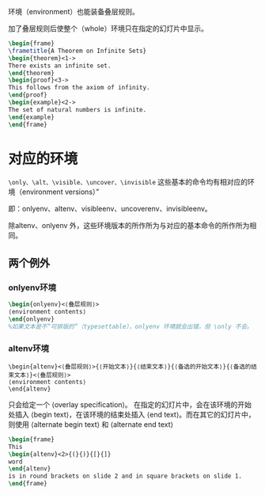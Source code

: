 环境（environment）也能装备叠层规则。

加了叠层规则后使整个（whole）环境只在指定的幻灯片中显示。

```latex
\begin{frame}  
\frametitle{A Theorem on Infinite Sets}  
\begin{theorem}<1->  
There exists an infinite set.  
\end{theorem}  
\begin{proof}<3->  
This follows from the axiom of infinity.  
\end{proof}  
\begin{example}<2->  
The set of natural numbers is infinite.  
\end{example}  
\end{frame}
```

# 对应的环境

`\only、\alt、\visible、\uncover、\invisible` 这些基本的命令均有相对应的环境（environment  versions）”

即：onlyenv、altenv、visibleenv、uncoverenv、invisibleenv。

除altenv、onlyenv 外，这些环境版本的所作所为与对应的基本命令的所作所为相同。

## 两个例外

### onlyenv环境

```latex
\begin{onlyenv}<⟨叠层规则⟩>  
⟨environment contents⟩  
\end{onlyenv}
%如果文本是不“可排版的”（typesettable），onlyenv 环境就会出错，但 \only 不会。
```

### altenv环境

```
\begin{altenv}<⟨叠层规则⟩>{⟨开始文本⟩}{⟨结束文本⟩}{⟨备选的开始文本⟩}{⟨备选的结束文本⟩}<⟨叠层规则⟩>  
⟨environment contents⟩  
\end{altenv}
```
只会给定一个 ⟨overlay specification⟩。
在指定的幻灯片中，会在该环境的开始处插入 ⟨begin text⟩，在该环境的结束处插入 ⟨end text⟩。而在其它的幻灯片中，则使用 ⟨alternate begin text⟩ 和 ⟨alternate end text⟩

```latex
\begin{frame}  
This  
\begin{altenv}<2>{(}{)}{[}{]}  
word  
\end{altenv}  
is in round brackets on slide 2 and in square brackets on slide 1.  
\end{frame}
```

